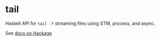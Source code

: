 # tail

Haskell API for `tail -f` streaming files using STM, process, and async.

See [docs on Hackage](https://hackage.haskell.org/package/tail/docs/System-Tail.html)
